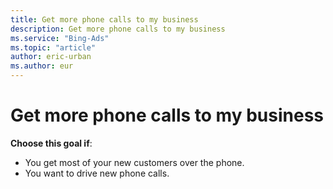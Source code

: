 ```yaml
---
title: Get more phone calls to my business
description: Get more phone calls to my business
ms.service: "Bing-Ads"
ms.topic: "article"
author: eric-urban
ms.author: eur
---
```


# Get more phone calls to my business

**Choose this goal if**:

- You get most of your new customers over the phone.
- You want to drive new phone calls.


